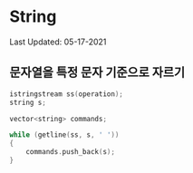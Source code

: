 # String

Last Updated: 05-17-2021

## 문자열을 특정 문자 기준으로 자르기

```cpp
istringstream ss(operation);
string s;

vector<string> commands;

while (getline(ss, s, ' '))
{
    commands.push_back(s);
}
```
